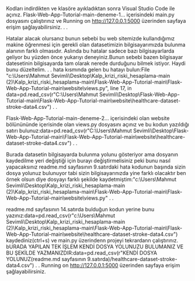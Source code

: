 Kodları indirdikten ve klasöre ayıkladıktan sonra Visual Studio Code ile açınız.
Flask-Web-App-Tutorial-main-deneme-1... içerisindeki main.py dosyasını çalıştırınız ve Running on http://127.0.0.1:5000 üzerinden sayfaya erişim şağlayabilirsiniz. 
.
.

Hatalar alacak olursanız bunun sebebi bu web sitemizde kullandığımız makine öğrenmesi için gerekli olan datasetimizin bilgisayarımızda bulunma alanının farklı olmasıdır. Aslında bu hatalar sadece bazı bilgisayarlarda  geliyor bu yüzden önce yukarıyı deneyiniz.Bunun sebebi bazen bilgisayar datesetinin bilgisayarda tam olarak nerede durduğunu bilmek istiyor. Haydi bunu düzeltelim.
.
.
hata kısmında gelen bu hatayı bulun:File "c:\Users\Mahmut Sevimli\Desktop\Kalp_krizi_riski_hesaplama-main (2)\Kalp_krizi_riski_hesaplama-main\Flask-Web-App-Tutorial-main\Flask-Web-App-Tutorial-main\website\views.py", 
line 17, in <module>data=pd.read_csv(r"C:\Users\Mahmut Sevimli\Desktop\Flask-Web-App-Tutorial-main\Flask-Web-App-Tutorial-main\website\healthcare-dataset-stroke-data4.csv")
 .
 .
 
Flask-Web-App-Tutorial-main-deneme-2... içerisindeki olan   website bölünününde içerisinde olan   views.py dosyasını açınız ve bu kodun yazıldığı satırı bulunuz:data=pd.read_csv(r"C:\Users\Mahmut Sevimli\Desktop\Flask-Web-App-Tutorial-main\Flask-Web-App-Tutorial-main\website\healthcare-dataset-stroke-data4.csv")
 .
 .
 
Burada datasetin bilgisayarda bulunma yolunu gösteriyor ama dosyanın kaydedilme yeri değiştiği için burayı değiştirmelisiniz peki bunu nasıl yapacaksınız
readme.md sayfasının 9.satırdaki hata kodunun başında sizin dosya yolunuz bulunuyor tabi sizin bilgisayarınızda yine farklı olacaktır ben örnek olsun diye dosyayı farklı şekilde kaydetmiştim:"c:\Users\Mahmut Sevimli\Desktop\Kalp_krizi_riski_hesaplama-main (2)\Kalp_krizi_riski_hesaplama-main\Flask-Web-App-Tutorial-main\Flask-Web-App-Tutorial-main\website\views.py"
 .
 .
 
readme.md sayfasının 14.satırda bulduğun kodun yerine bunu yazınız:data=pd.read_csv(r"c:\Users\Mahmut Sevimli\Desktop\Kalp_krizi_riski_hesaplama-main (2)\Kalp_krizi_riski_hesaplama-main\Flask-Web-App-Tutorial-main\Flask-Web-App-Tutorial-main\website\healthcare-dataset-stroke-data4.csv")  kaydediniz(ctrl+s) ve main.py üzerindenn projeyi tekrardann çalıştırınız. bURADA YAPILAN TEK İŞLEM KENDİ DOSYA YOLUNUZU BULUMANIZ VE BU ŞEKİLDE YAZMANIZDIR:data=pd.read_csv(r"KENDİ DOSYA YOLUNUZ(readme.md sayfasının 9.satırda)/healthcare-dataset-stroke-data4.csv") 
 .
 .
 Running on http://127.0.0.1:5000 üzerinden sayfaya erişim şağlayabilirsiniz. 
 
